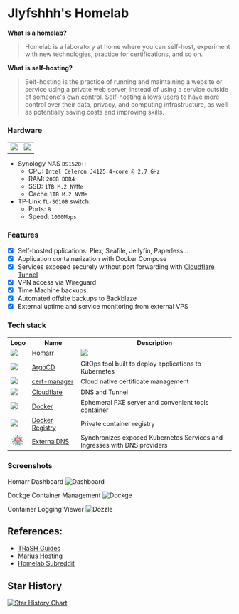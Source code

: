 # Jlyfshhh's Homelab

**What is a homelab?**
>
> Homelab is a laboratory at home where you can self-host, experiment with new technologies, practice for certifications, and so on.
>
**What is self-hosting?**
> 
> Self-hosting is the practice of running and maintaining a website or service using a private web server, instead of using a service
> outside of someone's own control. Self-hosting allows users to have more control over their data, privacy, and computing infrastructure,
> as well as potentially saving costs and improving skills.

### Hardware

<table>
  <td>
    <img width="600" src="https://github.com/jlyfshhh/homelab/assets/57607562/1301213a-949a-4b74-8001-8a1b72e95f16">
  </td>
  <td>
    <img width="600" src="https://github.com/jlyfshhh/homelab/assets/57607562/fe38fc1e-50b1-458e-aa00-f832499fcba2">
  </td>
</table>

- Synology NAS `DS1520+`:
    - CPU: `Intel Celeron J4125 4-core @ 2.7 GHz`
    - RAM: `20GB DDR4`
    - SSD: `1TB M.2 NVMe`
    - Cache `1TB M.2 NVMe`
- TP-Link `TL-SG108` switch:
    - Ports: `8`
    - Speed: `1000Mbps`

### Features

- [x] Self-hosted pplications: Plex, Seafile, Jellyfin, Paperless...
- [x] Application containerization with Docker Compose
- [x] Services exposed securely without port forwarding with [Cloudflare Tunnel](https://www.cloudflare.com/products/tunnel/)
- [x] VPN access via Wireguard
- [x] Time Machine backups
- [x] Automated offsite backups to Backblaze
- [x] External uptime and service monitoring from external VPS

### Tech stack

<table>
    <tr>
        <th>Logo</th>
        <th>Name</th>
        <th>Description</th>
    </tr>
    <tr>
        <td><img width="32" src="https://cdn.jsdelivr.net/gh/walkxcode/dashboard-icons/svg/homarr.svg"></td>
        <td><a href="https://homarr.dev">Homarr</a></td>
        <td><img width="500" src="https://github.com/jlyfshhh/homelab/assets/57607562/17d2f2c5-a491-4e0b-bfd5-9b75d84f4175"></td>
    </tr>
    <tr>
        <td><img width="32" src="https://avatars.githubusercontent.com/u/30269780"></td>
        <td><a href="https://argoproj.github.io/cd">ArgoCD</a></td>
        <td>GitOps tool built to deploy applications to Kubernetes</td>
    </tr>
    <tr>
        <td><img width="32" src="https://github.com/jetstack/cert-manager/raw/master/logo/logo.png"></td>
        <td><a href="https://cert-manager.io">cert-manager</a></td>
        <td>Cloud native certificate management</td>
    </tr>
    <tr>
        <td><img width="32" src="https://avatars.githubusercontent.com/u/314135?s=200&v=4"></td>
        <td><a href="https://www.cloudflare.com">Cloudflare</a></td>
        <td>DNS and Tunnel</td>
    </tr>
    <tr>
        <td><img width="32" src="https://www.docker.com/wp-content/uploads/2022/03/Moby-logo.png"></td>
        <td><a href="https://www.docker.com">Docker</a></td>
        <td>Ephemeral PXE server and convenient tools container</td>
    </tr>
    <tr>
        <td><img width="32" src="https://github.com/distribution/distribution/raw/main/distribution-logo.svg"></td>
        <td><a href="https://github.com/distribution/distribution">Docker Registry</a></td>
        <td>Private container registry</td>
    </tr>
    <tr>
        <td><img width="32" src="https://github.com/kubernetes-sigs/external-dns/raw/master/docs/img/external-dns.png"></td>
        <td><a href="https://github.com/kubernetes-sigs/external-dns">ExternalDNS</a></td>
        <td>Synchronizes exposed Kubernetes Services and Ingresses with DNS providers</td>
    </tr>
</table>

### Screenshots

Homarr Dashboard
![Dashboard](https://github.com/jlyfshhh/homelab/assets/57607562/17d2f2c5-a491-4e0b-bfd5-9b75d84f4175)

Dockge Container Management
![Dockge](https://github.com/jlyfshhh/homelab/assets/57607562/39b5372c-8869-47cc-9547-902c5e0e4032")

Container Logging Viewer
![Dozzle](https://github.com/jlyfshhh/homelab/assets/57607562/c2103203-69db-4e20-9673-0251d11c3d40)

## References:

- [TRaSH Guides](https://trash-guides.info)
- [Marius Hosting](https://mariushosting.com)
- [Homelab Subreddit](https://www.reddit.com/r/homelab/)

## Star History

<a href="https://star-history.com/#jlyfshhh/homelab&Date">
  <picture>
    <source media="(prefers-color-scheme: dark)" srcset="https://api.star-history.com/svg?repos=jlyfshhh/homelab&type=Date&theme=dark" />
    <source media="(prefers-color-scheme: light)" srcset="https://api.star-history.com/svg?repos=jlyfshhh/homelab&type=Date" />
    <img alt="Star History Chart" src="https://api.star-history.com/svg?repos=jlyfshhh/homelab&type=Date" />
  </picture>
</a>
